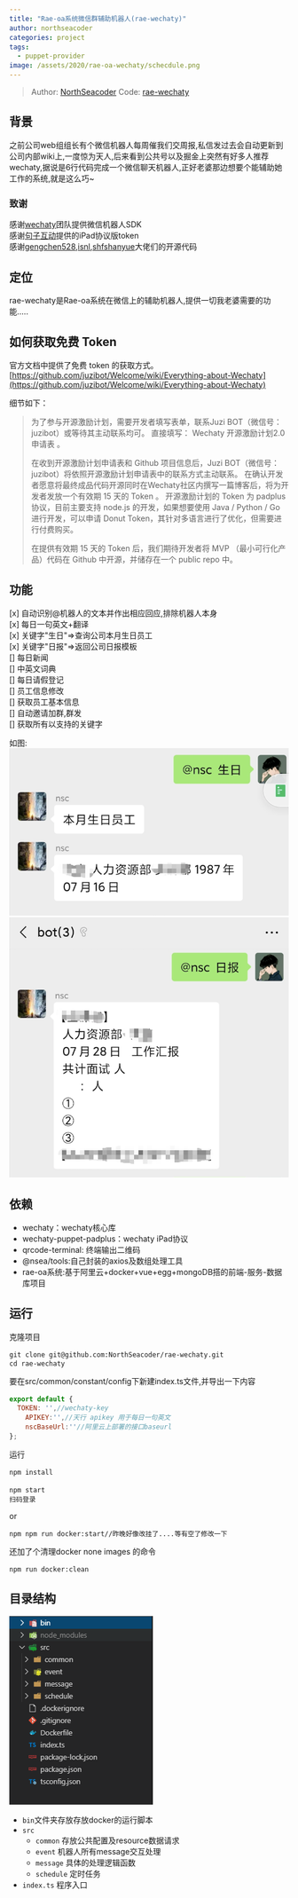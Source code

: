 ```yaml
---
title: "Rae-oa系统微信群辅助机器人(rae-wechaty)"
author: northseacoder
categories: project
tags:
  - puppet-provider
image: /assets/2020/rae-oa-wechaty/schecdule.png
---
```

> Author: [NorthSeacoder](https://github.com/NorthSeacoder)
> Code: [rae-wechaty](https://github.com/NorthSeacoder/rae-wechaty)

## 背景

之前公司web组组长有个微信机器人每周催我们交周报,私信发过去会自动更新到公司内部wiki上,一度惊为天人,后来看到公共号以及掘金上突然有好多人推荐wechaty,据说是6行代码完成一个微信聊天机器人,正好老婆那边想要个能辅助她工作的系统,就是这么巧~

### 致谢

感谢[wechaty](https://github.com/wechaty/wechaty)团队提供微信机器人SDK  
感谢[句子互动](https://www.juzibot.com/)提供的iPad协议版token  
感谢[gengchen528](https://github.com/gengchen528/wechat-assistant),[isnl](https://github.com/isnl/wechat-robot-ipad),[shfshanyue](https://github.com/shfshanyue/wechat-bot)大佬们的开源代码
<!--more-->

## 定位

rae-wechaty是Rae-oa系统在微信上的辅助机器人,提供一切我老婆需要的功能.....

## 如何获取免费 Token

官方文档中提供了免费 token 的获取方式。
[https://github.com/juzibot/Welcome/wiki/Everything-about-Wechaty](https://github.com/juzibot/Welcome/wiki/Everything-about-Wechaty)

细节如下：
> 为了参与开源激励计划，需要开发者填写表单，联系Juzi BOT（微信号：juzibot）或等待其主动联系均可。
直接填写： Wechaty 开源激励计划2.0申请表 。
>
> 在收到开源激励计划申请表和 Github 项目信息后，Juzi BOT（微信号：juzibot）将依照开源激励计划申请表中的联系方式主动联系。
在确认开发者愿意将最终成品代码开源同时在Wechaty社区内撰写一篇博客后，将为开发者发放一个有效期 15 天的 Token 。
开源激励计划的 Token 为 padplus 协议，目前主要支持 node.js 的开发，如果想要使用 Java / Python / Go 进行开发，可以申请 Donut Token，其针对多语言进行了优化，但需要进行付费购买。
>
> 在提供有效期 15 天的 Token 后，我们期待开发者将 MVP （最小可行化产品）代码在 Github 中开源，并储存在一个 public repo 中。

## 功能

[x] 自动识别@机器人的文本并作出相应回应,排除机器人本身  
[x] 每日一句英文+翻译  
[x] 关键字"生日"=>查询公司本月生日员工  
[x] 关键字"日报"=>返回公司日报模板  
[] 每日新闻  
[] 中英文词典  
[] 每日请假登记  
[] 员工信息修改  
[] 获取员工基本信息  
[] 自动邀请加群,群发  
[] 获取所有以支持的关键字  

如图:  
![1](/assets/2020/rae-oa-wechaty/birth.png)
![2](/assets/2020/rae-oa-wechaty/daily.png)

## 依赖

- wechaty：wechaty核心库
- wechaty-puppet-padplus：wechaty iPad协议
- qrcode-terminal: 终端输出二维码
- @nsea/tools:自己封装的axios及数组处理工具
- rae-oa系统:基于阿里云+docker+vue+egg+mongoDB搭的前端-服务-数据库项目

## 运行

克隆项目

```shell
git clone git@github.com:NorthSeacoder/rae-wechaty.git
cd rae-wechaty
```

要在src/common/constant/config下新建index.ts文件,并导出一下内容

```js
export default {
  TOKEN: '',//wechaty-key
    APIKEY:'',//天行 apikey 用于每日一句英文
    nscBaseUrl:''//阿里云上部署的接口baseurl
};
```

运行

```shell
npm install

npm start
扫码登录
```

or

```shell
npm npm run docker:start//昨晚好像改挂了....等有空了修改一下
```

还加了个清理docker none images 的命令

```shell
npm run docker:clean
```

## 目录结构

![目录](/assets/2020/rae-oa-wechaty/catalogue.png)

- `bin`文件夹存放存放docker的运行脚本
- `src`
  - `common` 存放公共配置及resource数据请求
  - `event` 机器人所有message交互处理
  - `message` 具体的处理逻辑函数
  - `schedule` 定时任务
- `index.ts` 程序入口
